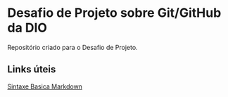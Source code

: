 # Desafio de Projeto sobre Git/GitHub da DIO
Repositório criado para o Desafio de Projeto.

## Links úteis 
[Sintaxe Basica Markdown](https://www.markdownguide.org/basic-syntax/)
